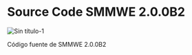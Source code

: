 # Source Code SMMWE 2.0.0B2

![Sin título-1](https://github.com/restore-team/source-2.0.0b2/assets/71290681/858cbbce-e0f9-485c-8718-03525192fd92)

Código fuente de SMMWE 2.0.0B2
